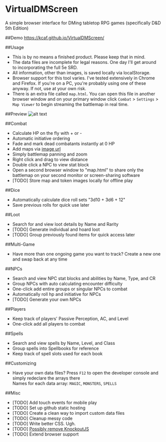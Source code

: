 # VirtualDMScreen
A simple browser interface for DMing tabletop RPG games (specifically D&D 5th Edition)

##Demo
https://kcaf.github.io/VirtualDMScreen/

##Usage
- This is by no means a finished product. Please keep that in mind.
- The data files are incomplete for legal reasons. One day I'll get around to incorporating the full 5e SRD.
- All information, other than images, is saved locally via localStorage.  
- Browser support for this tool varies. I've tested extensively in Chrome and Firefox. If you're on a PC, you're probably using one of these anyway. If not, use at your own risk.  
- There is an extra file called `map.html`. You can open this file in another browser window and on your primary window click `Combat` > `Settings` > `Map Viewer` to begin streaming the battlemap in real time.

##Preview
![alt text](http://i.imgur.com/9leuIOF.jpg "VirtualDMScreen")

##Combat
- Calculate HP on the fly with + or -
- Automatic initiative ordering
- Fade and mark dead combatants instantly at 0 HP
- Add maps via [image url](https://reddit.com/r/battlemaps)
- Simply battlemap panning and zoom
- Right click and drag to view distance
- Double click a NPC to view stat block
- Open a second browser window to "map.html" to share only the battlemap on your second monitor or screen-sharing software
- [TODO] Store map and token images locally for offline play

##Dice
- Automatically calculate dice roll sets "3d10 + 3d6 + 12"
- Save previous rolls for quick use later

##Loot
- Search for and view loot details by Name and Rarity
- [TODO] Generate individual and hoard loot
- [TODO] Group previously found items for quick access later

##Multi-Game
- Have more than one ongoing game you want to track? Create a new one and swap back at any time

##NPCs
- Search and view NPC stat blocks and abilities by Name, Type, and CR
- Group NPCs with auto calculating encounter difficulty
- One-click add entire groups or singular NPCs to combat
- Automatically roll hp and initiative for NPCs
- [TODO] Generate your own NPCs

##Players
- Keep track of players' Passive Perception, AC, and Level
- One-click add all players to combat

##Spells
- Search and view spells by Name, Level, and Class
- Group spells into Spellbooks for reference
- Keep track of spell slots used for each book

##Customizing
- Have your own data files? Press `F12` to open the developer console and simply redeclare the arrays there  
Names for each data array: `MAGIC`, `MONSTERS`, `SPELLS`

##Misc
- [TODO] Add touch events for mobile play
- [TODO] Set up github static hosting
- [TODO] Create a clean way to import custom data files
- [TODO] Cleanup messy code
- [TODO] Write better CSS. Ugh.
- [TODO] [Possibly remove KnockoutJS](https://www.youtube.com/watch?v=MH7KYmGnj40)
- [TODO] Extend browser support
